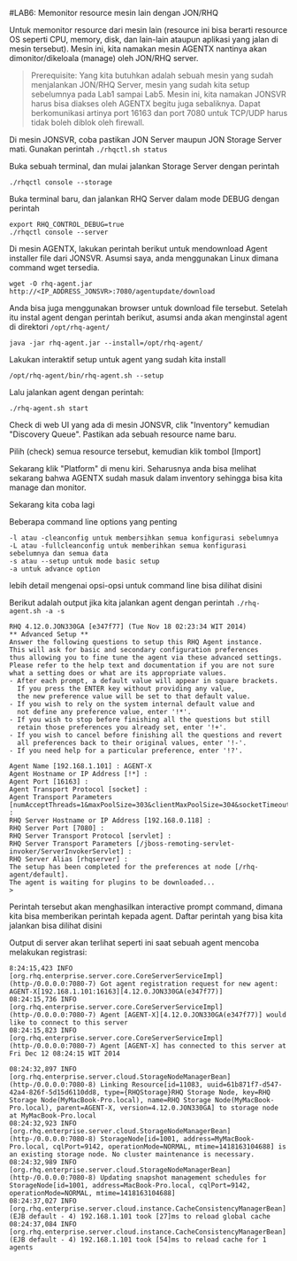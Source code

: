 #LAB6: Memonitor resource mesin lain dengan JON/RHQ

Untuk memonitor resource dari mesin lain (resource ini bisa berarti resource OS seperti CPU, memory, disk, dan lain-lain ataupun 
aplikasi yang jalan di mesin tersebut). Mesin ini, kita namakan mesin AGENTX nantinya akan dimonitor/dikeloala (manage) oleh JON/RHQ 
server.

> Prerequisite:
> Yang kita butuhkan adalah sebuah mesin yang sudah menjalankan JON/RHQ Server, mesin yang sudah kita setup sebelumnya pada Lab1 sampai 
> Lab5. Mesin ini, kita namakan JONSVR harus bisa diakses oleh  AGENTX begitu juga sebaliknya. Dapat berkomunikasi artinya  port 16163 
> dan port 7080 untuk TCP/UDP harus tidak boleh diblok oleh firewall.

Di mesin JONSVR, coba pastikan JON Server maupun JON Storage Server mati. Gunakan perintah `./rhqctl.sh status`

Buka sebuah terminal, dan mulai jalankan Storage Server dengan perintah 

```
./rhqctl console --storage
```

Buka terminal baru, dan jalankan RHQ Server dalam mode DEBUG dengan perintah

```
export RHQ_CONTROL_DEBUG=true
./rhqctl console --server
```

Di mesin AGENTX, lakukan perintah berikut untuk mendownload Agent installer file dari JONSVR.
Asumsi saya, anda menggunakan Linux dimana command wget tersedia.

```
wget -O rhq-agent.jar http://<IP_ADDRESS_JONSVR>:7080/agentupdate/download 
```

Anda bisa juga menggunakan browser untuk download file tersebut.
Setelah itu instal agent dengan perintah berikut, asumsi anda akan menginstal agent di direktori `/opt/rhq-agent/`

```
java -jar rhq-agent.jar --install=/opt/rhq-agent/
```

Lakukan interaktif setup untuk agent yang sudah kita install

```
/opt/rhq-agent/bin/rhq-agent.sh --setup 
```

Lalu jalankan agent dengan perintah:

```
./rhq-agent.sh start
```

Check di web UI yang ada di mesin JONSVR, clik "Inventory" kemudian "Discovery Queue". Pastikan ada sebuah resource name baru. 





Pilih (check) semua resource tersebut, kemudian klik tombol [Import]





Sekarang klik "Platform" di menu kiri.
Seharusnya anda bisa melihat sekarang bahwa AGENTX sudah masuk dalam inventory sehingga bisa kita manage dan monitor.

Sekarang kita coba lagi 

Beberapa command line options yang penting

```
-l atau -cleanconfig untuk membersihkan semua konfigurasi sebelumnya
-L atau -fullcleanconfig untuk memberihkan semua konfigurasi sebelumnya dan semua data
-s atau --setup untuk mode basic setup 
-a untuk advance option
```

lebih detail mengenai opsi-opsi untuk command line bisa dilihat disini


Berikut adalah output jika kita jalankan agent dengan perintah `./rhq-agent.sh -a -s`

```
RHQ 4.12.0.JON330GA [e347f77] (Tue Nov 18 02:23:34 WIT 2014)
** Advanced Setup **
Answer the following questions to setup this RHQ Agent instance.
This will ask for basic and secondary configuration preferences
thus allowing you to fine tune the agent via these advanced settings.
Please refer to the help text and documentation if you are not sure
what a setting does or what are its appropriate values.
- After each prompt, a default value will appear in square brackets.
  If you press the ENTER key without providing any value,
  the new preference value will be set to that default value.
- If you wish to rely on the system internal default value and
  not define any preference value, enter '!*'.
- If you wish to stop before finishing all the questions but still
  retain those preferences you already set, enter '!+'.
- If you wish to cancel before finishing all the questions and revert
  all preferences back to their original values, enter '!-'.
- If you need help for a particular preference, enter '!?'.

Agent Name [192.168.1.101] : AGENT-X
Agent Hostname or IP Address [!*] :
Agent Port [16163] :
Agent Transport Protocol [socket] :
Agent Transport Parameters [numAcceptThreads=1&maxPoolSize=303&clientMaxPoolSize=304&socketTimeout=60000&enableTcpNoDelay=true&backlog=200] :
RHQ Server Hostname or IP Address [192.168.0.118] :
RHQ Server Port [7080] :
RHQ Server Transport Protocol [servlet] :
RHQ Server Transport Parameters [/jboss-remoting-servlet-invoker/ServerInvokerServlet] :
RHQ Server Alias [rhqserver] :
The setup has been completed for the preferences at node [/rhq-agent/default].
The agent is waiting for plugins to be downloaded...
>
```

Perintah tersebut akan menghasilkan interactive prompt command, dimana kita bisa memberikan perintah kepada agent. Daftar perintah 
yang bisa kita jalankan bisa dilihat disini

Output di server akan terlihat seperti ini saat sebuah agent mencoba melakukan registrasi:


```
8:24:15,423 INFO  [org.rhq.enterprise.server.core.CoreServerServiceImpl] (http-/0.0.0.0:7080-7) Got agent registration request for new agent: AGENT-X[192.168.1.101:16163][4.12.0.JON330GA(e347f77)]
08:24:15,736 INFO  [org.rhq.enterprise.server.core.CoreServerServiceImpl] (http-/0.0.0.0:7080-7) Agent [AGENT-X][4.12.0.JON330GA(e347f77)] would like to connect to this server
08:24:15,823 INFO  [org.rhq.enterprise.server.core.CoreServerServiceImpl] (http-/0.0.0.0:7080-7) Agent [AGENT-X] has connected to this server at Fri Dec 12 08:24:15 WIT 2014

08:24:32,897 INFO  [org.rhq.enterprise.server.cloud.StorageNodeManagerBean] (http-/0.0.0.0:7080-8) Linking Resource[id=11083, uuid=61b871f7-d547-42a4-826f-5d15d6110dd8, type={RHQStorage}RHQ Storage Node, key=RHQ Storage Node(MyMacBook-Pro.local), name=RHQ Storage Node(MyMacBook-Pro.local), parent=AGENT-X, version=4.12.0.JON330GA] to storage node at MyMacBook-Pro.local
08:24:32,923 INFO  [org.rhq.enterprise.server.cloud.StorageNodeManagerBean] (http-/0.0.0.0:7080-8) StorageNode[id=1001, address=MyMacBook-Pro.local, cqlPort=9142, operationMode=NORMAL, mtime=1418163104688] is an existing storage node. No cluster maintenance is necessary.
08:24:32,989 INFO  [org.rhq.enterprise.server.cloud.StorageNodeManagerBean] (http-/0.0.0.0:7080-8) Updating snapshot management schedules for StorageNode[id=1001, address=MacBook-Pro.local, cqlPort=9142, operationMode=NORMAL, mtime=1418163104688]
08:24:37,027 INFO  [org.rhq.enterprise.server.cloud.instance.CacheConsistencyManagerBean] (EJB default - 4) 192.168.1.101 took [27]ms to reload global cache
08:24:37,084 INFO  [org.rhq.enterprise.server.cloud.instance.CacheConsistencyManagerBean] (EJB default - 4) 192.168.1.101 took [54]ms to reload cache for 1 agents
```
